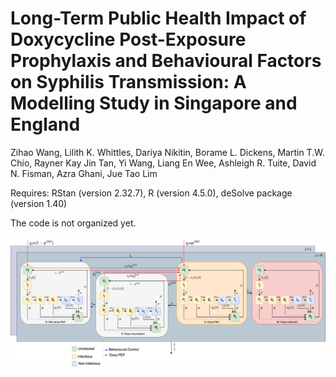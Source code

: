 # Long-Term Public Health Impact of Doxycycline Post-Exposure Prophylaxis and Behavioural Factors on Syphilis Transmission: A Modelling Study in Singapore and England

Zihao Wang, Lilith K. Whittles, Dariya Nikitin, Borame L. Dickens, Martin T.W. Chio, Rayner Kay Jin Tan, Yi Wang, Liang En Wee, Ashleigh R. Tuite, David N. Fisman, Azra Ghani, Jue Tao Lim </br>

Requires: RStan (version 2.32.7), R (version 4.5.0), deSolve package (version 1.40) </br>

The code is not organized yet.

![alt text](https://github.com/killingbear999/doxypep_syphilis/blob/main/doxyPEP_syphilis.png)
